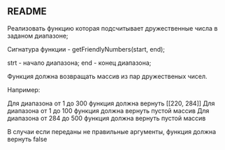 ## README ##

Реализовать функцию которая подсчитывает дружественные числа в заданом диапазоне;

Сигнатура функции - getFriendlyNumbers(start, end);

strt - начало диапазона;
end - конец диапазона;

Функция должна возвращать массив из пар дружественых чисел.

Например:

Для диапазона от 1 до 300 функция должна вернуть [[220, 284]]
Для диапазона от 1 до 100 функция должна вернуть пустой массив
Для диапазона от 284 до 500 функция должна вернуть пустой массив

В случаи если переданы не правильные аргументы, функция должна вернуть false